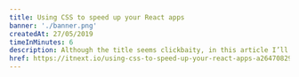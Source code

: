 ```yaml
---
title: Using CSS to speed up your React apps
banner: './banner.png'
createdAt: 27/05/2019
timeInMinutes: 6
description: Although the title seems clickbaity, in this article I’ll be talking about how you can use CSS to replace some of your JavaScript code in order to make your React apps more responsive
href: https://itnext.io/using-css-to-speed-up-your-react-apps-a26470829472
---
```

